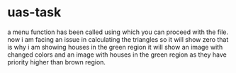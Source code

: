 # uas-task
a menu function has been called using which you can proceed with the file.
now i am facing an issue in calculating the triangles so it will show zero that is why i am showing houses in the green region
it will show an image with changed colors and an image with houses in the green region as they have priority higher than brown region.
